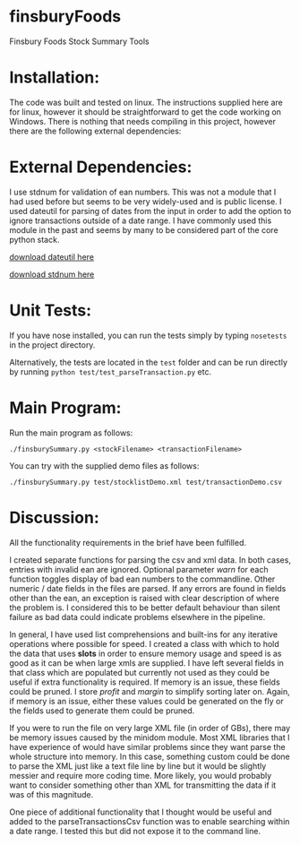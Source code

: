 finsburyFoods
=============

Finsbury Foods Stock Summary Tools

Installation:
==============
The code was built and tested on linux. The instructions supplied here are for linux, however it should
be straightforward to get the code working on Windows.
There is nothing that needs compiling in this project, however there are the following external dependencies:

External Dependencies:
=====================
I use stdnum for validation of ean numbers. This was not a module that I had used before but seems to be very widely-used and is public license. 
I used dateutil for parsing of dates from the input in order to add the option to ignore transactions outside of a date range. I have commonly used this module in the past
and seems by many to be considered part of the core python stack.

[download dateutil here](https://pypi.python.org/pypi/python-dateutil "dateutil available here")


[download stdnum here](https://pypi.python.org/pypi/python-stdnum/ "stdnum available here")


Unit Tests:
===========
If you have nose installed, you can run the tests simply by typing `nosetests` in the project directory.

Alternatively, the tests are located in the `test` folder and can be run directly by running `python test/test_parseTransaction.py` etc.

Main Program:
=============

Run the main program as follows:


    ./finsburySummary.py <stockFilename> <transactionFilename>

You can try with the supplied demo files as follows:
 
    ./finsburySummary.py test/stocklistDemo.xml test/transactionDemo.csv


Discussion:
===========

All the functionality requirements in the brief have been fulfilled.

I created separate functions for parsing the csv and xml data. In both cases, entries with invalid ean are ignored. Optional parameter *warn* for each function toggles display of bad ean numbers to the commandline.
Other numeric / date fields in the files are parsed. If any errors are found in fields other than the ean, an exception is raised with clear description of where the problem is. I considered this to be better default behaviour than silent failure as bad data could indicate problems elsewhere in the pipeline.

In general, I have used list comprehensions and built-ins for any iterative operations where possible for speed. I created a class with which to hold the data that uses __slots__ in order to ensure memory usage and speed is as good as it can be when large xmls are supplied. I have left several fields in that class which are populated but currently not used as they could be useful if extra functionality is required. If memory is an issue, these fields could be pruned. I store *profit* and *margin* to simplify sorting later on. Again, if memory is an issue, either these values could be generated on the fly or the fields used to generate them could be pruned.

If you were to run the file on very large XML file (in order of GBs), there may be memory issues caused by the minidom module. Most XML libraries that I have experience of would have similar problems since they want parse the whole structure into memory. In this case, something custom could be done to parse the XML just like a text file line by line but it would be slightly messier and require more coding time. More likely, you would probably want to consider something other than XML for transmitting the data if it was of this magnitude.

One piece of additional functionality that I thought would be useful and added to the parseTransactionsCsv function was to enable searching within a date range. I tested this but did not expose it to the command line.

